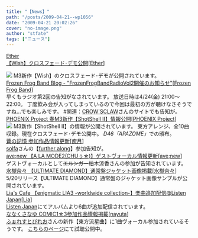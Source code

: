 ```yaml
---
title: "【News】"
path: "/posts/2009-04-21--wp1056"
date: "2009-04-21 20:02:26"
cover: "no-image.png"
author: "stfate"
tags: ["ニュース"]
---
```


<style type="text/css">
<!--
p {white-space: pre-wrap};
-->
</style>

<a class="topics" href="http://www.ether-music.com/music/wish.html" target="_blank">Ether 【Wish】クロスフェード･デモ公開</a><span class="junre">[<a href="http://www.ether-music.com/" target="_blank">Ether</a>]</span>
<div class="news"><a href="http://www.ether-music.com/music/wish.html" target="_blank"><img src="http://www.ether-music.com/img/wish/wsbanner.jpg"></a>
M3新作【Wish】のクロスフェード･デモが公開されています。</div>
<a class="topics" href="http://live.crowsclaw.info/" target="_blank">Frozen Frog Band Blog - "FrozenFrogBandRadioVol2開催のお知らせ"</a><span class="junre">[<a href="http://live.crowsclaw.info/" target="_blank">Frozen Frog Band</a>]</span>
<div class="news">早くもラジオ第2回の告知がなされています。
放送日時は4/24(金) 21:00～22:00。
丁度飲み会が入ってしまっているので今回は最初の方が聴けなさそうですね…でも楽しみです。
#関連：<a href="http://www.crowsclaw.info/" target="_blank">CROW'SCLAW</a>さんのサイトでも告知が。</div>
<a class="topics" href="http://www.p-pr.info/ss2/" target="_blank">PHOENIX Project 春M3新作【ShotShell Ⅱ】情報公開</a><span class="junre">[<a href="http://www.p-pr.info/" target="_blank">PHOENIX Project</a>]</span>
<div class="news"><a href="http://www.p-pr.info/ss2/" target="_blank"><img src="http://www.p-pr.info/ss2/bn468_ss2.png"></a>
M3新作【ShotShell Ⅱ】の情報が公開されています。
東方アレンジ、全10曲収録。現在クロスフェード･デモ公開中。
<em>D46「APAZOME」</em>での頒布。</div>
<a class="topics" href="http://aonokioku.sakura.ne.jp/" target="_blank">蒼の記憶 参加作品情報更新</a><span class="junre">[<a href="http://aonokioku.sakura.ne.jp/" target="_blank">癒月</a>]</span>
<div class="news"><a href="http://www.solfa.asia/" target="_blank">solfa</a>さんの【<a href="http://www.solfa.asia/furtheralong/" target="_blank">further along</a>】参加告知が。</div>
<a class="topics" href="http://www.avenew.jp/" target="_blank">ave;new 【A LA MODE2(CHUぅ☆)】ゲストヴォーカル情報更新</a><span class="junre">[<a href="http://www.avenew.jp/" target="_blank">ave;new</a>]</span>
<div class="news">ゲストヴォーカルとして<del>エルンガー</del>柚木涼香さんの参加が告知されています。</div>
<a class="topics" href="http://www.mizukinana.jp/" target="_blank">水樹奈々 【ULTIMATE DIAMOND】通常盤ジャケット画像掲載</a><span class="junre">[<a href="http://www.mizukinana.jp/" target="_blank">水樹奈々</a>]</span>
<div class="news">5/20リリース【ULTIMATE DIAMOND】通常盤のジャケット画像サンプルが公開されています。</div>
<a class="topics" href="http://blog.lias-cafe.com/" target="_blank">Lia's Cafe 【enigmatic LIA3 -worldwide collection-】楽曲追加配信@Listen Japan</a><span class="junre">[<a href="http://www.lias-cafe.com/" target="_blank">Lia</a>]</span>
<div class="news"><a href="http://listen.jp/store/musictopics_2476.htm" target="_blank">Listen Japan</a>にてアルバムより6曲が追加配信されています。</div>
<a class="topics" href="http://7kusa-nayu.net/" target="_blank">ななくさなゆ COMIC1☆3参加作品情報掲載</a><span class="junre">[<a href="http://7kusa-nayu.net/" target="_blank">nayuta</a>]</span>
<div class="news"><a href="http://forestpireo.jp/" target="_blank">ふぉれすとぴれお</a>さんの新作【東方流星曲】に1曲ヴォーカル参加されているそうです。
<a href="http://forestpireo.jp/work.php" target="_blank">こちらのページ</a>にて試聴公開中。</div>
